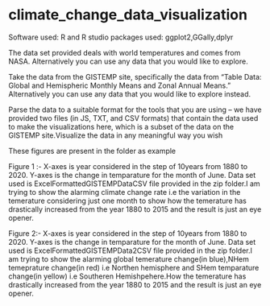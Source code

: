 # climate_change_data_visualization

Software used: R and R studio
packages used: ggplot2,GGally,dplyr

The data set provided deals with world temperatures and comes from NASA. Alternatively you can use any data that you would like to explore.

Take the data from the GISTEMP site, specifically the data from “Table Data: Global and Hemispheric Monthly Means and Zonal Annual Means.” Alternatively you can use any data that you would like to explore instead.

Parse the data to a suitable format for the tools that you are using – we have provided two files (in JS, TXT, and CSV formats) that contain the data used to make the visualizations here, which is a subset of the data on the GISTEMP site.Visualize the data in any meaningful way you wish

These figures are present in the folder as example

Figure 1 :-  X-axes is year considered in the step of 10years from 1880 to 2020. Y-axes is the change in temparature for the month of June. Data set used is ExcelFormattedGISTEMPDataCSV file provided in the zip folder.I am trying to show the alarming climate change rate i.e the variation in the temerature considering just one month to show how the temerature has drastically increased from the year 1880 to 2015 and the result is just an eye opener.

Figure 2:-  X-axes is year considered in the step of 10years from 1880 to 2020. Y-axes is the change in temparature for the month of June. Data set used is ExcelFormattedGISTEMPData2CSV file provided in the zip folder.I am trying to show the alarming global temerature change(in blue),NHem temeprature change(in red) i.e Northen hemisphere and SHem temparature change(in yellow) i.e Southeren Hemishpehere.How the temerature has drastically increased from the year 1880 to 2015 and the result is just an eye opener.


